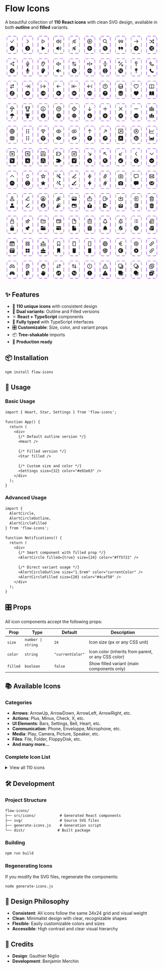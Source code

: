 # Flow Icons

A beautiful collection of **110 React icons** with clean SVG design, available in both **outline** and **filled** variants.

![Flow Icons Preview](./icon-preview.png)

## ✨ Features

- 🎨 **110 unique icons** with consistent design
- 🔄 **Dual variants**: Outline and Filled versions
- ⚛️ **React + TypeScript** components
- 🎯 **Fully typed** with TypeScript interfaces
- 🎛️ **Customizable**: Size, color, and variant props
- 📦 **Tree-shakable** imports
- 🚀 **Production ready**

## 📦 Installation

```bash
npm install flow-icons
```

## 🚀 Usage

### Basic Usage

```tsx
import { Heart, Star, Settings } from 'flow-icons';

function App() {
  return (
    <div>
      {/* Default outline version */}
      <Heart />
      
      {/* Filled version */}
      <Star filled />
      
      {/* Custom size and color */}
      <Settings size={32} color="#e91e63" />
    </div>
  );
}
```

### Advanced Usage

```tsx
import { 
  AlertCircle, 
  AlertCircleOutline, 
  AlertCircleFilled 
} from 'flow-icons';

function Notifications() {
  return (
    <div>
      {/* Smart component with filled prop */}
      <AlertCircle filled={true} size={24} color="#ff5722" />
      
      {/* Direct variant usage */}
      <AlertCircleOutline size="1.5rem" color="currentColor" />
      <AlertCircleFilled size={20} color="#4caf50" />
    </div>
  );
}
```

## 🎛️ Props

All icon components accept the following props:

| Prop | Type | Default | Description |
|------|------|---------|-------------|
| `size` | `number \| string` | `24` | Icon size (px or any CSS unit) |
| `color` | `string` | `"currentColor"` | Icon color (inherits from parent, or any CSS color) |
| `filled` | `boolean` | `false` | Show filled variant (main components only) |

## 📚 Available Icons

### Categories

- **Arrows**: ArrowUp, ArrowDown, ArrowLeft, ArrowRight, etc.
- **Actions**: Plus, Minus, Check, X, etc.
- **UI Elements**: Bars, Settings, Bell, Heart, etc.
- **Communication**: Phone, Enveloppe, Microphone, etc.
- **Media**: Play, Camera, Picture, Speaker, etc.
- **Files**: File, Folder, FloppyDisk, etc.
- **And many more...**

### Complete Icon List

<details>
<summary>View all 110 icons</summary>

- AlertCircle, AlertTriangle
- Android, ArrowBottomTop, ArrowDown, ArrowDownLeft, ArrowDownRight
- ArrowLeft, ArrowLeftRight, ArrowLineLeft, ArrowLineRight, ArrowRight
- ArrowRightLeft, ArrowSplitDiagonal, ArrowSplitHorizontal, ArrowSplitVertical
- ArrowTopBottom, ArrowUp, ArrowUpLeft, ArrowUpRight, Bars, Bell
- BellSlash, Bolt, BoltSlash, Book, Bookmark, Brush, Bubble
- Cake, Calendar, Camera, Chart, Check, ChevronDown, ChevronLeft
- ChevronRight, ChevronUp, ChevronUpDown, CircleArrowUpRight, Clipboard
- CreditCard, Crosshair, DataBase, DotsSixVertical, Ear, EarOff
- Enveloppe, Euro, Eye, EyeSlash, File, FloppyDisk, Folder
- GameController, Gauge, Globe, Hand, Heart, Information, Invoice
- Iphone, LineArrowLeft, LineArrowRight, Link, ListItem, Lock
- MagicWand, MagnifyingGlass, MapPin, Microphone, Minus, Pencil
- PencilVertical, Person, Phone, Picture, Pin, Play, PlayCircle
- Plus, Popper, PuzzlePiece, QuestionMark, Quote, Separate
- Settings, Shuffle, SpeakerOff, SpeakerOn, SpeakerSlash
- SquareArrowDown, SquareArrowDownLeft, SquareArrowDownRight
- SquareArrowIn, SquareArrowOut, SquareArrowUp, SquareArrowUpLeft
- SquareArrowUpRight, SquareSquarePlus, Squares, Star, SubtractCircle
- SubtractSquare, Trash, Trophy, Umbrella, VoleyBall, Wifi, X

</details>

## 🛠️ Development

### Project Structure

```
flow-icons/
├── src/icons/           # Generated React components
├── svg/                 # Source SVG files
├── generate-icons.js    # Generation script
└── dist/               # Built package
```

### Building

```bash
npm run build
```

### Regenerating Icons

If you modify the SVG files, regenerate the components:

```bash
node generate-icons.js
```

## 🎨 Design Philosophy

- **Consistent**: All icons follow the same 24x24 grid and visual weight
- **Clean**: Minimalist design with clear, recognizable shapes
- **Flexible**: Easily customizable colors and sizes
- **Accessible**: High contrast and clear visual hierarchy

## 👥 Credits

- **Design**: Gauthier Niglio
- **Development**: Benjamin Merchin